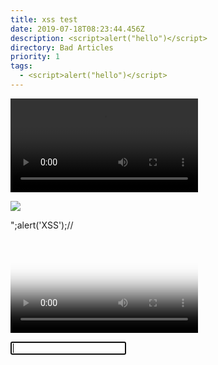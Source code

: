 ```yaml
---
title: xss test
date: 2019-07-18T08:23:44.456Z
description: <script>alert("hello")</script>
directory: Bad Articles
priority: 1
tags:
  - <script>alert("hello")</script>
---
```

<Video> <source onerror = "javascript: alert (XSS)">

<IMG SRC=# onmouseover="alert('xxs')">

";alert('XSS');//

<video poster=javascript:alert(1)//></video>

<body oninput=alert(1)><input autofocus>
